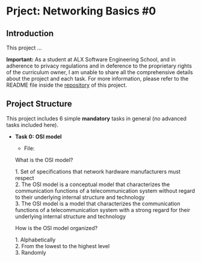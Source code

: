 # Prject: Networking Basics #0

## Introduction
This project ...  

**Important:** As a student at ALX Software Engineering School, and in adherence to privacy regulations and in deference to the proprietary rights of the curriculum owner, I am unable to share all the comprehensive details about the project and each task.
For more information, please refer to the README file inside the [repository](https://github.com/malhaouit/alx-system_engineering-devops/blob/master/README.md) of this project.

## Project Structure
This project includes 6 simple **mandatory** tasks in general (no advanced tasks included here).  

- **Task 0:** __OSI model__  
	+ File:  

	What is the OSI model?  

	1\. Set of specifications that network hardware manufacturers must respect  
	2\. The OSI model is a conceptual model that characterizes the communication functions of a telecommunication system without regard to their underlying internal structure and technology  
	3\. The OSI model is a model that characterizes the communication functions of a telecommunication system with a strong regard for their underlying internal structure and technology  

	How is the OSI model organized?  

	1\. Alphabetically  
	2\. From the lowest to the highest level  
	3\. Randomly  
